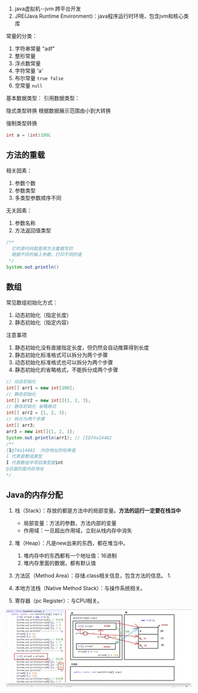 1. java虚拟机--jvm 跨平台开发
2. JRE(Java Runtime Environment)：java程序运行时环境，包含jvm和核心类库

常量的分类：
1. 字符串常量 "adf"
2. 整形常量
3. 浮点数常量
4. 字符常量 'a'
5. 布尔常量  `true false`
6. 空常量 `null`

基本数据类型：
引用数据类型：

隐式类型转换
根据数据展示范围由小到大转换

强制类型转换
```java
int a = (int)100L
```

## 方法的重载
相关因素：
1. 参数个数
2. 参数类型
3. 多类型参数顺序不同

无关因素：
1. 参数名称
2. 方法返回值类型

```java
/** 
  它的源代码就是用方法重载写的
  根据不同的输入参数，打印不同的值
 */
System.out.println()
```

## 数组
常见数组初始化方式：
1. 动态初始化（指定长度）
2. 静态初始化（指定内容）

注意事项
1. 静态初始化没有直接指定长度，但仍然会自动推算得到长度
2. 静态初始化标准格式可以拆分为两个步骤 
3. 动态初始化标准格式也可以拆分为两个步骤 
4. 静态初始化的省略格式，不能拆分成两个步骤

```java
// 动态初始化
int[] arr1 = new int[100];
// 静态初始化
int[] arr2 = new int[]{1, 2, 3};
// 静态初始化 省略格式
int[] arr2 = {1, 2, 3};
// 拆分为两个步骤
int[] arr3;
arr3 = new int[]{1, 2, 3};
System.out.println(arr1); // [I@74a14482
/**
[I@74a14482  内存地址的哈希值
[ 代表是数组类型
I 代表数组中项目类型是int
@后面的是内存地址
*/
```

## Java的内存分配
1. 栈（Stack）：存放的都是方法中的局部变量。**方法的运行一定要在栈当中**
   + 局部变量：方法的参数、方法内部的变量
   + 作用域：一旦超出作用域，立刻从栈内存中消失

2. 堆（Heap）：凡是new出来的东西，都在堆当中。
   1. 堆内存中的东西都有一个地址值：16进制
   2. 堆内存里面的数据，都有默认值

3. 方法区（Method Area）：存储.class相关信息，包含方法的信息。
   1. 
4. 本地方法栈（Native Method Stack）：与操作系统相关。
5. 寄存器（pc Register）：与CPU相关。

![数组地址](./img/array_address.png)